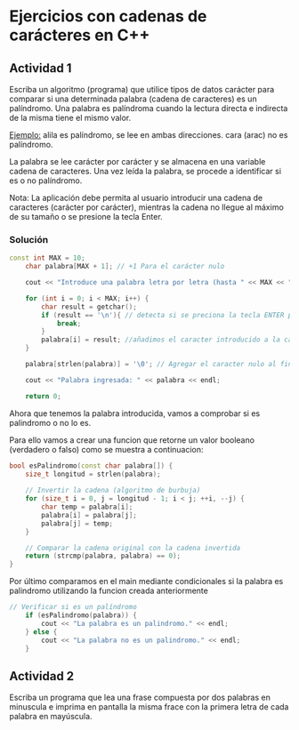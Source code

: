 # Ejercicios con cadenas de carácteres en C++

## Actividad 1

Escriba un algoritmo (programa) que utilice tipos de datos carácter para comparar si una determinada palabra (cadena de caracteres) es un palíndromo. Una palabra es palíndroma cuando la lectura directa e indirecta de la misma tiene el mismo valor.

<Ejemplo:>
alila es palíndromo, se lee en ambas direcciones.
         cara (arac) no es palíndromo.

La palabra se lee carácter por carácter y se almacena en una variable cadena de caracteres. Una vez leída la palabra, se procede a identificar si es o no palíndromo.

Nota: La aplicación debe permita al usuario introducir una cadena de caracteres (carácter por carácter), mientras la cadena no llegue al máximo de su tamaño o se presione la tecla Enter.

### Solución

```c++
const int MAX = 10;
    char palabra[MAX + 1]; // +1 Para el carácter nulo

    cout << "Introduce una palabra letra por letra (hasta " << MAX << " caracteres): ";

    for (int i = 0; i < MAX; i++) {
        char result = getchar();
        if (result == '\n'){ // detecta si se preciona la tecla ENTER para romper el ciclo;
            break;
        }
        palabra[i] = result; //añadimos el caracter introducido a la cadena de caracteres
    }

    palabra[strlen(palabra)] = '\0'; // Agregar el caracter nulo al final de la cadena

    cout << "Palabra ingresada: " << palabra << endl;

    return 0;
```

Ahora que tenemos la palabra introducida, vamos a comprobar si es palindromo o no lo es.

Para ello vamos a crear una funcion que retorne un valor booleano (verdadero o falso) como se muestra a continuacion:

```c++
bool esPalindromo(const char palabra[]) {
    size_t longitud = strlen(palabra);
    
    // Invertir la cadena (algoritmo de burbuja)
    for (size_t i = 0, j = longitud - 1; i < j; ++i, --j) {
        char temp = palabra[i];
        palabra[i] = palabra[j];
        palabra[j] = temp;
    }

    // Comparar la cadena original con la cadena invertida
    return (strcmp(palabra, palabra) == 0);
}
```

Por último comparamos en el main mediante condicionales si la palabra es palindromo utilizando la funcion creada anteriormente

```c++
// Verificar si es un palíndromo
    if (esPalindromo(palabra)) {
        cout << "La palabra es un palindromo." << endl;
    } else {
        cout << "La palabra no es un palindromo." << endl;
    }
```

## Actividad 2

Escriba un programa que lea una frase compuesta por dos palabras en minuscula  e imprima en pantalla la misma frace con la primera letra de cada palabra en mayúscula.
